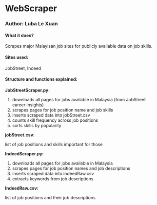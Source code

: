 # WebScraper
### Author: Luba Le Xuan
#### What it does?
Scrapes major Malayisan job sites for publicly available data on job skills.
#### Sites used:
JobStreet, Indeed
#### Structure and functions explained:
__JobStreetScraper.py:__
1. downloads all pages for jobs available in Malaysia (from JobStreet career insights)
2. scrapes pages for job position name and job skills
3. inserts scraped data into jobStreet.csv
4. counts skill frequency across job positions
5. sorts skills by popularity

__jobStreet.csv:__

list of job positions and skills important for those

__IndeedScraper.py:__
1. downloads all pages for jobs available in Malaysia
2. scrapes pages for job position names and job descriptions
3. inserts scraped data into indeedRaw.csv
4. extracts keywords from job descriptions

__IndeedRaw.csv:__

list of job positions and their job descriptions

